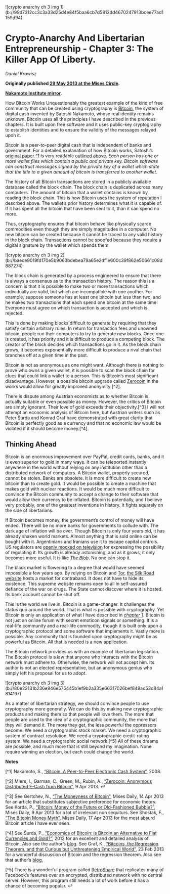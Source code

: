 <div class="my-4 text-center">![crypto anarchy ch 3 img 1](b://99d7312cc3c3a33d25d4e84f5baa6cb7d5812dd4670247913bcee77ad1159d94)</div>


# Crypto-Anarchy And Libertarian Entrepreneurship - Chapter 3: The Killer App Of Liberty.

_Daniel Krawisz_

**Originally published [29 May 2013 at the Mises Circle](http://themisescircle.org/blog/2013/05/29/crypto-anarchy-and-libertarian-entrepreneurship-chapter-iii/).**

**[Nakamoto Institute mirror](https://nakamotoinstitute.org/mempool/crypto-anarchy-and-libertarian-entrepreneurship-3/).**


How Bitcoin Works
Unquestionably the greatest example of the kind of free community that can be created using cryptography is [Bitcoin](http://bitcoin.org/), the system of digital cash invented by Satoshi Nakamoto, whose real identity remains unknown. Bitcoin uses all the principles I have described in the previous chapters. It is built upon free software and it uses public-key cryptography to establish identities and to ensure the validity of the messages relayed upon it.

Bitcoin is a peer-to-peer digital cash that is independent of banks and government. For a detailed explanation of how Bitcoin works, Satoshi’s [original paper ^1](08e834c9242ebe305dcfcf1de0d2d64518f5ae75da640347c98ee9647ffa6461) is very readable [outlined above](http://themisescircle.org/blog/2013/05/29/crypto-anarchy-and-libertarian-entrepreneurship-chapter-iii/#fn-955-1'%20id='fnref-955-1'%20onclick='return%20fdfootnote_show(955)'%3E1%3C/a%3E%3C/sup%3E,%20but%20it%20works%20exactly%20along%20the%20lines%20I%20%3Ca%20title=). *Each person has one or more wallet files which contain a public and private key. Bitcoin software can construct messages signed by the private key of a wallet which state that the title to a given amount of bitcoin is transferred to another wallet.*

The history of all Bitcoin transactions are stored in a publicly available database called the block chain. The block chain is duplicated across many computers. The amount of bitcoin that a wallet contains is known by reading the block chain. This is how Bitcoin uses the system of reputation I descrbed above. The wallet’s prior history determines what it is capable of. If it has spent all the bitcoin that have been sent to it, than it can spend no more.

Thus, cryptography ensures that bitcoin behave like physically scarce commodities even though they are simply magnitudes in a computer. No new bitcoin can be created because it cannot be traced to any valid history in the block chain. Transactions cannot be spoofed because they require a digital signature by the wallet which spends them.


<div class="my-4 text-center">![crypto anarchy ch 3 img 2](b://baece9019fd170e5b9063bdebea79a65e2df1e600c39f862e50661c08d887274)</div>


The block chain is generated by a process engineered to ensure that there is always a consensus as to the transaction history. The reason this is a concern is that it is possible to make two or more transactions which individually are valid, but which are incompatible with one another. For example, suppose someone has at least one bitcoin but less than two, and he makes two transactions that each spend one bitcoin at the same time. Everyone must agree on which transaction is accepted and which is rejected.

This is done by making blocks difficult to generate by requiring that they satisfy certain arbitrary rules. In return for transaction fees and unowned bitcoin, people run their computers to try to generate new blocks. Once one is created, it has priority and it is difficult to produce a competing block. The creator of the block decides which transactions go in it. As the block chain grows, it becomes exponentially more difficult to produce a rival chain that branches off at a given time in the past.

Bitcoin is not as anonymous as one might want. Although there is nothing to prove who owns a given wallet, it is possible to scan the block chain for clues that could link a wallet to a person. This is Bitcoin’s most significant disadvantage. However, a possible bitcoin upgrade called [Zerocoin](http://blog.cryptographyengineering.com/2013/04/zerocoin-making-bitcoin-anonymous.html) in the works would allow for greatly improved anonymity [^2].

There is dispute among Austrian economists as to whether Bitcoin is actually suitable or even possible as money. However, the critics of Bitcoin are simply ignorant. Their love of gold exceeds their objectivity.[^3] I will not attempt an economic analysis of Bitcoin here, but Austrian writers such as Peter Šurda and Konrad Graf have demonstrated with great clarity that Bitcoin is perfectly good as a currency and that no economic law would be violated if it should become money.[^4]


## Thinking Ahead

Bitcoin is an enormous improvement over PayPal, credit cards, banks, and it is even superior to gold in many ways. It can be teleported instantly anywhere in the world without relying on any institution other than a distributed network of computers. A Bitcoin wallet, properly secured, cannot be stolen. Banks are obsolete. It is more difficult to create new bitcoin than to create gold. It would be possible to create a machine that makes gold with nuclear reactions. It would be much more difficult to convince the Bitcoin community to accept a change to their software that would allow their currency to be inflated. Bitcoin is potentially, and I believe very probably, one of the greatest inventions in history. It fights squarely on the side of libertarians.

If Bitcoin becomes money, the government’s control of money will have ended. There will be no more banks for governments to collude with. The dark age of inflation will be over. Though Bitcoin is only four years old, it has already shaken world markets. Almost anything that is sold online can be bought with it. Argentinians and Iranians use it to escape capital controls. US regulators are [openly mocked on television](http://video.cnbc.com/gallery/?video=3000166533) for expressing the possibility of regulating it. Its growth is already astonishing, and as it grows, it only becomes more useful. It is like [*The Blob*](http://www.youtube.com/watch?v=HCtcgI4BcIQ). No one can stop it.

The black market is flowering to a degree that would have seemed impossible a few years ago. By relying on Bitcoin and [Tor](https://www.torproject.org/), [the Silk Road website](http://en.wikipedia.org/wiki/Silk_Road_(marketplace)) hosts a market for contraband. It does not have to hide its existence. This supreme website remains open to all in self-assured defiance of the war on drugs. The State cannot discover where it is hosted. Its bank account cannot be shut off.

This is the world we live in. Bitcoin is a game-changer. It challenges the status quo around the world. That is what is possible with cryptography. Yet Bitcoin is only an application of what I have described in [*chapter 1*](). Bitcoin is not just an online forum with secret emoticon signals or something. It is a real-life community and a real-life commodity, though it is built only upon a cryptographic protocol and some software that implements it. Vastly more is possible. Any community that is founded upon cryptography might be as powerful as Bitcoin. All that is needed is a new application.

The Bitcoin network provides us with an example of libertarian legislation. The Bitcoin protocol is a law that anyone who interacts with the Bitcoin network must adhere to. Otherwise, the network will not accept him. Its author is not an elected representative, but an anonymous genius who simply left his proposal for us to adopt.


<div class="my-4 text-center">![crypto anarchy ch 3 img 3](b://80e22131b236e946e575445b1ef9b2a335e66317026bef849ad53d84a1814197)</div>


As a matter of libertarian strategy, we should convince people to use cryptography more generally. We can do this by making new cryptographic products and making them so that people will love them. The more that people are used to the idea of a cryptographic community, the more that they will demand it. The more they get, the less powerful the oppressors become. We need a cryptographic stock market. We need a cryptographic system of contract resolution. We need a cryptographic credit-rating system. We need a cryptographic social network.[^5] All of these dreams are possible, and much more that is still beyond my imagination. None require winning an election, but each could change the world.


**Notes**


[^1] Nakamoto, S., [“Bitcoin: A Peer-to-Peer Electronic Cash System”](b://08e834c9242ebe305dcfcf1de0d2d64518f5ae75da640347c98ee9647ffa6461), 2008. 


[^2] Miers, I., Garman, C., Green, M., Rubin, A., [“Zerocoin: Anonymous Distributed E-Cash from Bitcoin”](b://118ae2b4fb7417ae8285cdc5e5af96b684f0b44c59217c0a411b7370d9dba9c2), 9 Apr 2013. ↩


[^3] See Gertchev, N., [“The Moneyness of Bitcoin”](http://mises.org/daily/6399/The-Moneyness-of-Bitcoins), Mises Daily, 14 Apr 2013 for an article that substitutes subjective preference for economic theory. See Korda, P., [“Bitcoin: Money of the Future or Old-Fashioned Bubble?”](http://mises.org/daily/6401/Bitcoin-Money-of-the-Future-or-OldFashioned-Bubble), Mises Daily, 9 Apr 2013 for a lot of irrelevant non sequiturs. See Shostak, F., [“The Bitcoin Money Myth”](http://mises.org/daily/6411/The-Bitcoin-Money-Myth), Mises Daily, 17 Apr 2013 for the most absurd Bitcoin article I have ever seen.


[^4] See Šurda, P., [“Economics of Bitcoin: is Bitcoin an Alternative to Fiat Currencies and Gold?”](b://648dbf549479eedf6d6e2f64609169ac0a8c799479516e747a1dd14cc083ae07), 2012 for an excellent and detailed analysis of Bitcoin. Also see the author’s [blog](http://www.economicsofbitcoin.com/). See Graf, K., [“Bitcoins, the Regression Theorem, and that Curious but Unthreatening Empirical World”](http://konradsgraf.com/blog1/2013/2/27/in-depth-bitcoins-the-regression-theorem-and-that-curious-bu.html), 23 Feb 2013 for a wonderful discussion of Bitcoin and the regression theorem. Also see that author’s [blog.](http://konradsgraf.com/)


[^5] There is a wonderful program called [RetroShare](http://retroshare.sourceforge.net/) that replicates many of Facebook’s features over an encrypted, distributed network with no central server. However, this program still needs a lot of work before it has a chance of becoming popular. ↩

